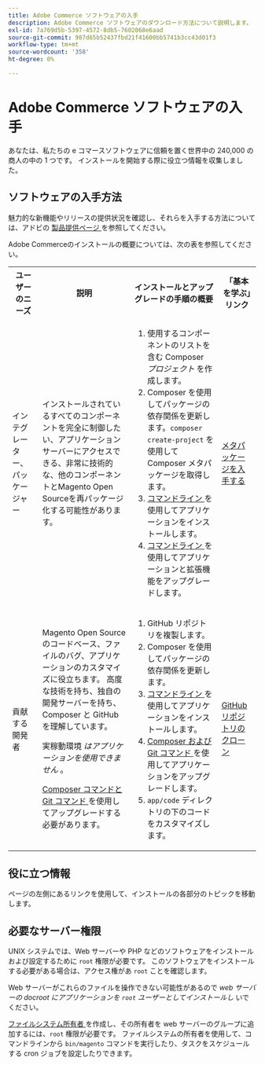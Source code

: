 ```yaml
---
title: Adobe Commerce ソフトウェアの入手
description: Adobe Commerce ソフトウェアのダウンロード方法について説明します。
exl-id: 7a769d5b-5397-4572-8db5-7602068e6aad
source-git-commit: 987d65b52437fbd21f41600bb5741b3cc43d01f3
workflow-type: tm+mt
source-wordcount: '358'
ht-degree: 0%

---
```


# Adobe Commerce ソフトウェアの入手

あなたは、私たちの e コマースソフトウェアに信頼を置く世界中の 240,000 の商人の中の 1 つです。 インストールを開始する際に役立つ情報を収集しました。

## ソフトウェアの入手方法

魅力的な新機能やリリースの提供状況を確認し、それらを入手する方法については、アドビの [ 製品提供ページ ](https://experienceleague.adobe.com/ja/docs/commerce-operations/release/product-availability) を参照してください。

Adobe Commerceのインストールの概要については、次の表を参照してください。

<table>
    <tbody>
        <tr>
            <th>ユーザーのニーズ</th>
            <th>説明</th>
            <th>インストールとアップグレードの手順の概要</th>
            <th>「基本を学ぶ」リンク</th>
        </tr>
    <tr>
        <td><p>インテグレーター、パッケージャー</p></td>
        <td><p>インストールされているすべてのコンポーネントを完全に制御したい、アプリケーションサーバーにアクセスできる、非常に技術的な、他のコンポーネントとMagento Open Sourceを再パッケージ化する可能性があります。</p>
        </td>
        <td><ol><li>使用するコンポーネントのリストを含む Composer <em> プロジェクト </em> を作成します。</li>
            <li>Composer を使用してパッケージの依存関係を更新します。<code>composer create-project</code> を使用して Composer メタパッケージを取得します。</li>
            <li><a href="../advanced.md"> コマンドライン </a> を使用してアプリケーションをインストールします。</li>
        <li><a href="../../upgrade/implementation/perform-upgrade.md"> コマンドライン </a> を使用してアプリケーションと拡張機能をアップグレードします。</li></ol></td>
        <td><p><a href="../composer.md">メタパッケージを入手する</a></p></td>
    </tr>
    <tr>
        <td><p>貢献する開発者</p></td>
        <td><p>Magento Open Sourceのコードベース、ファイルのバグ、アプリケーションのカスタマイズに役立ちます。 高度な技術を持ち、独自の開発サーバーを持ち、Composer と GitHub を理解しています。</p>
            <p>実稼動環境 <em> はアプリケーションを使用できません </em>。</p>
      <p><a href="../../upgrade/developer/git-installs.md">Composer コマンドと Git コマンド </a> を使用してアップグレードする必要があります。</p></td>
        <td><ol><li>GitHub リポジトリを複製します。</li>
            <li>Composer を使用してパッケージの依存関係を更新します。</li>
            <li><a href="../advanced.md"> コマンドライン </a> を使用してアプリケーションをインストールします。</li>
            <li><a href="../../upgrade/developer/git-installs.md">Composer および Git コマンド </a> を使用してアプリケーションをアップグレードします。</li>
            <li><code>app/code</code> ディレクトリの下のコードをカスタマイズします。</li></ol></td>
        <td><p><a href="https://developer.adobe.com/commerce/contributor/guides/install/clone-repository/">GitHub リポジトリのクローン</a></p></td>
    </tr>
    </tbody>
</table>

## 役に立つ情報

ページの左側にあるリンクを使用して、インストールの各部分のトピックを移動します。

## 必要なサーバー権限

UNIX システムでは、Web サーバーや PHP などのソフトウェアをインストールおよび設定するために `root` 権限が必要です。 このソフトウェアをインストールする必要がある場合は、アクセス権があ `root` ことを確認します。

Web サーバーがこれらのファイルを操作できない可能性があるので *web サーバーの docroot にアプリケーションを `root` ユーザーとしてインストールし* いでください。

[ ファイルシステム所有者 ](file-system/overview.md) を作成し、その所有者を web サーバーのグループに追加するには、`root` 権限が必要です。 ファイルシステムの所有者を使用して、コマンドラインから `bin/magento` コマンドを実行したり、タスクをスケジュールする cron ジョブを設定したりできます。
